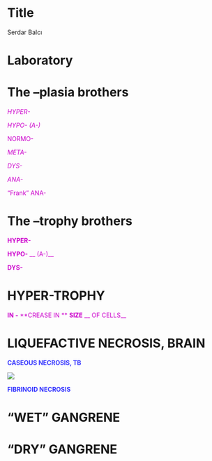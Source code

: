 # Title
Serdar Balcı

# Laboratory

# 

# The –plasia brothers

<span style="color:#CC00CC"> *HYPER-* </span>

<span style="color:#CC00CC"> *HYPO- (A-)* </span>

<span style="color:#CC00CC">NORMO-</span>

<span style="color:#CC00CC"> *META-* </span>

<span style="color:#CC00CC"> *DYS-* </span>

<span style="color:#CC00CC"> *ANA-* </span>

<span style="color:#CC00CC">“Frank” ANA-</span>

# The –trophy brothers

<span style="color:#CC00CC"> **HYPER-** </span>

<span style="color:#CC00CC"> **HYPO-** </span>
<span style="color:#CC00CC"> \_\_ (A-)\_\_ </span>

<span style="color:#CC00CC"> **DYS-** </span>

# HYPER-TROPHY

<span style="color:#CC00CC"> **IN** </span> <span style="color:#CC00CC">
**-** </span> <span style="color:#CC00CC"> **CREASE IN ** </span>
<span style="color:#CC00CC"> **SIZE** </span>
<span style="color:#CC00CC"> \_\_ OF CELLS\_\_ </span>

# LIQUEFACTIVE NECROSIS, BRAIN

<span style="color:#3333FF"> **CASEOUS NECROSIS, TB** </span>

![](./img-local/Lab1-Cellular-Injury0.png)

<span style="color:#3333FF"> **FIBRINOID NECROSIS** </span>

# “WET” GANGRENE

# “DRY” GANGRENE
